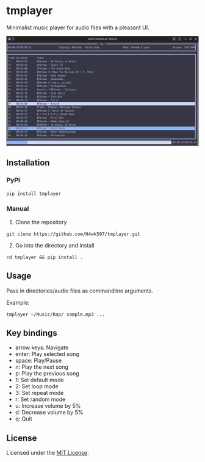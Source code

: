 # tmplayer

Minimalist music player for audio files with a pleasant UI.

![preview](./screenshots/preview.png)

## Installation

### PyPI

```
pip install tmplayer
```

### Manual

1. Clone the repository

```
git clone https://github.com/H4wk507/tmplayer.git
```

2. Go into the directory and install

```
cd tmplayer && pip install .
```

## Usage

Pass in directories/audio files as commandline arguments.

Example:

```
tmplayer ~/Music/Rap/ sample.mp3 ...
```

## Key bindings

- arrow keys: Navigate
- enter: Play selected song
- space: Play/Pause
- n: Play the next song
- p: Play the previous song
- 1: Set default mode
- 2: Set loop mode
- 3: Set repeat mode
- r: Set random mode
- u: Increase volume by 5%
- d: Decrease volume by 5%
- q: Quit

## License

Licensed under the [MIT License](LICENSE).
